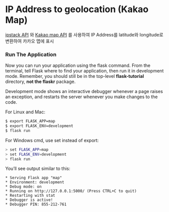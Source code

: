 # IP Address to geolocation (Kakao Map)

[ipstack API](https://ipstack.com/quickstart) 와 [Kakao map API](https://apis.map.kakao.com/web/guide/) 를 사용하여
IP Address를 latitude와 longitude로 변환하여 카카오 맵에 표시


### Run The Application
Now you can run your application using the flask command. From the terminal, tell Flask where to find your application, then run it in development mode. 
Remember, you should still be in the top-level __flask-tutorial__ directory, __not the flaskr__ package.

Development mode shows an interactive debugger whenever a page raises an exception, and restarts the server whenever you make changes to the code.

For Linux and Mac:
```bash
$ export FLASK_APP=map
$ export FLASK_ENV=development
$ flask run
```
For Windows cmd, use set instead of export:
```bash
> set FLASK_APP=map
> set FLASK_ENV=development
> flask run
```

You’ll see output similar to this:
```
* Serving Flask app "map"
* Environment: development
* Debug mode: on
* Running on http://127.0.0.1:5000/ (Press CTRL+C to quit)
* Restarting with stat
* Debugger is active!
* Debugger PIN: 855-212-761
```